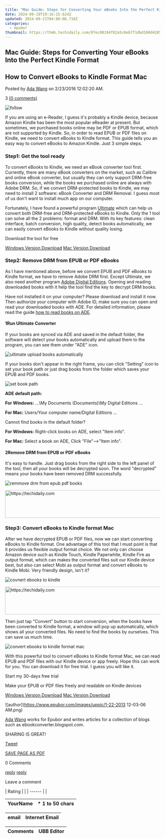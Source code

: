 ```yaml
---
title: "Mac Guide: Steps for Converting Your eBooks Into the Perfect Kindle Format"
date: 2024-09-19T19:16:15.624Z
updated: 2024-09-21T04:00:06.716Z
categories:
  - epubor
thumbnail: https://thmb.techidaily.com/07ec08194f82a5c0eb7f1dbd160d4285a74e061c99e34448dc11e18d2afb1ddd.png
---
```


## Mac Guide: Steps for Converting Your eBooks Into the Perfect Kindle Format

## How to Convert eBooks to Kindle Format Mac

Posted by [Ada Wang](https://plus.google.com/+AdaWang/posts) on 2/23/2016 12:02:20 AM.

3 [(0 comments)](http://www.epubor.com/#comment-area) 

![follow](http://www.epubor.com/images/follow.png)

If you are using an e-Reader, I guess it's probably a Kindle device, because Amazon Kindle has been the most popular eReader at present. But sometimes, we purchased books online may be PDF or EPUB format, which are not supported by Kindle. So, in order to read EPUB or PDF files on Kindle, we need to convert eBooks to Kindle format. This guide tells you an easy way to convert eBooks to Amazon Kindle. Just 3 simple steps. 

### Step1: Get the tool ready

To convert eBooks to Kindle, we need an eBook converter tool first. Currently, there are many eBook converters on the market, such as Calibre and online eBook converter, but usually they can only support DRM-free books conversion, while the books we purchased online are always with Adobe DRM. So, if we convert DRM-protected books to Kindle, we may need to install 2 software: eBook Converter and DRM Removal. I guess most of us don't want to install much app on our computer.

Fortunately, I have found a powerful program [Ultimate](https://tools.techidaily.com/epubor/ultimate/) which can help us convert both DRM-free and DRM-protected eBooks to Kindle. Only the 1 tool can solve all the 2 problems: format and DRM. With its key features: clean interface, batch conversion, high quality, detect books automatically, we can easily convert eBooks to Kindle without quality losing.

Download the tool for free

[Windows Version Download](https://tools.techidaily.com/epubor/ultimate/) [Mac Version Download](https://tools.techidaily.com/epubor/ultimate/)

###  Step2: Remove DRM from EPUB or PDF eBooks

As I have mentioned above, before we convert EPUB and PDF eBooks to Kindle format, we have to remove Adobe DRM first. Except Ultimate, we also need another program [Adobe Digital Editions](http://www.adobe.com/solutions/ebook/digital-editions/download.html). Opening and reading downloaded books with it help the tool find the key to decrypt DRM books.

Have not installed it on your computer? Please download and install it now. Then authorize your computer with Adobe ID, make sure you can open and read your downloaded books with ADE. For detailed information, please read the guide [how to read books on ADE](https://tools.techidaily.com/epubor/products/).

#### 1Run Ultimate Converter

If your books are synced via ADE and saved in the default folder, the software will detect your books automatically and upload them to the program, you can see them under "ADE" icon.

![ultimate upload books automatically](http://www.epubor.com/images/uppic/ultimate-upload-books-automatically.png)

If your books don't appear in the right frame, you can click "Setting" icon to set your book path or just drag books from the folder which saves your EPUB and PDF books.

![set book path](http://www.epubor.com/images/uppic/set-book-path.png)

**ADE default path:**

**For Windows:** ...\\My Documents (Documents)\\My Digital Editions ...

**For Mac:** Users/Your computer name/Digital Editions ...

Cannot find books in the default folder? 

**For Windows:** Right-click books on ADE, select "Item info".

**For Mac:** Select a book on ADE, Click "File"-->"Item info".

#### 2Remove DRM from EPUB or PDF eBooks

It's easy to handle. Just drag books from the right side to the left panel of the tool, then all your books will be decrypted soon. The word "decrypted" means your books have been removed DRM successfully.

![remmove drm from epub pdf books](http://www.epubor.com/images/uppic/remmove-drm-from-epub-pdf-books.png) 

<!-- affiliate ads begin -->
<a href="https://imp.i357552.net/c/5597632/857869/11832" target="_top" id="857869">
  <img src="//a.impactradius-go.com/display-ad/11832-857869" border="0" alt="https://techidaily.com" width="728" height="90"/>
</a>
<img height="0" width="0" src="https://imp.i357552.net/i/5597632/857869/11832" style="position:absolute;visibility:hidden;" border="0" />
<!-- affiliate ads end -->

### **Step3: Convert eBooks to Kindle format Mac**  

After we have decrypted EPUB or PDF files, now we can start converting eBooks to Kindle format. One advantage of this tool that I must point is that it provides us flexible output format choice. We not only can choose Amazon device such as Kindle Touch, Kindle Paperwhite, Kindle Fire as output format, which can makes the converted files suit our Kindle device best, but also can select Mobi as output format and convert eBooks to Kindle Mobi. Very friendly design, isn't it?  

![covnert ebooks to kindle](http://www.epubor.com/images/uppic/convert-ebooks-to-kindle.png)

<!-- affiliate ads begin -->
<a href="https://appsumo.8odi.net/c/5597632/2043856/7443" target="_top" id="2043856">
  <img src="//a.impactradius-go.com/display-ad/7443-2043856" border="0" alt="https://techidaily.com" width="728" height="90"/>
</a>
<img height="0" width="0" src="https://appsumo.8odi.net/i/5597632/2043856/7443" style="position:absolute;visibility:hidden;" border="0" />
<!-- affiliate ads end -->

Then just tap "Convert" button to start conversion, when the books have been converted to Kindle format, a window will pop up automatically, which shows all your converted files. No need to find the books by ourselves. This can save us much time.

![convert ebooks to kindle format mac](http://www.epubor.com/images/uppic/convert-ebooks-to-kindle-format-mac.png)

With this powerful tool to convert eBooks to Kindle format Mac, we can read EPUB and PDF files with our Kindle device or app freely. Hope this can work for you. You can download it for free trial. I guess you will like it.

Start my 30-days free trial

Make your EPUB or PDF files freely and readable on Kindle devices

[Windows Version Download](https://tools.techidaily.com/epubor/ultimate/) [Mac Version Download](https://tools.techidaily.com/epubor/ultimate/)

![author](https://www.epubor.com/images/uppic/1-22-2013 12-03-06 AM.png)

[Ada Wang](https://plus.google.com/+AdaWang/posts) works for Epubor and writes articles for a collection of blogs such as ebookconverter.blogspot.com.

SHARING IS GREAT!

[Tweet](https://twitter.com/share) 

[SAVE PAGE AS PDF](https://tools.techidaily.com/epubor/products/) 

0 Comments

[reply](https://tools.techidaily.com/epubor/products/) [reply](https://tools.techidaily.com/epubor/products/) 

Leave a comment

| Rating |  |
| ------ |  |

| YourName | \*  1 to 50 chars |
| -------- | ----------------- |

| email | Internet Email |
| ----- | -------------- |

| Comments | UBB Editor |
| -------- | ---------- |

<ins class="adsbygoogle"
     style="display:block"
     data-ad-format="autorelaxed"
     data-ad-client="ca-pub-7571918770474297"
     data-ad-slot="1223367746"></ins>

<ins class="adsbygoogle"
     style="display:block"
     data-ad-client="ca-pub-7571918770474297"
     data-ad-slot="8358498916"
     data-ad-format="auto"
     data-full-width-responsive="true"></ins>




